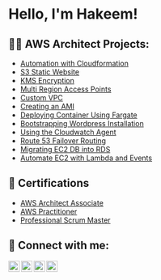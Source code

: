 <h1>Hello, I'm Hakeem! </h1>
<h2>👨‍💻 AWS Architect Projects:</h2>

  - [Automation with Cloudformation](https://github.com/Hakman90/AutomationWithCloudformation/blob/main/README.md)
  - [S3 Static Website](https://github.com/Hakman90/S3StaticWebsite/blob/main/README.md)
  - [KMS Encryption](https://github.com/Hakman90/KMS-Custom-Encryption/blob/main/README.md)
  - [Multi Region Access Points](https://github.com/joshmadakor1/Algorithms-Practice)
  - [Custom VPC](https://github.com/joshmadakor1/Algorithms-Practice)
  - [Creating an AMI](https://github.com/joshmadakor1/Algorithms-Practice)
  - [Deploying Container Using Fargate](https://github.com/joshmadakor1/Algorithms-Practice)
  - [Bootstrapping Wordpress Installation](https://github.com/joshmadakor1/Algorithms-Practice)
  - [Using the Cloudwatch Agent](https://github.com/joshmadakor1/Algorithms-Practice)
  - [Route 53 Failover Routing](https://github.com/joshmadakor1/Algorithms-Practice)
  - [Migrating EC2 DB into RDS](https://github.com/joshmadakor1/Algorithms-Practice)
  - [Automate EC2 with Lambda and Events](https://github.com/joshmadakor1/Algorithms-Practice)
<h2>📄 Certifications</h2>
 
 - [AWS Architect Associate](https://www.credly.com/badges/55343b07-2696-41d6-9b12-87c5abd16040/public_url)
 - [AWS Practitioner](https://www.credly.com/badges/3c9def2c-003f-4532-98e6-66bf56203d88/public_url)
 - [Professional Scrum Master](https://www.credly.com/badges/9b0834fe-3ded-4d91-b254-54d1a6056ade/public_url)
<h2> 🤳 Connect with me:</h2>

[<img align="left" alt="JoshMadakor | YouTube" width="22px" src="https://cdn.jsdelivr.net/npm/simple-icons@v3/icons/youtube.svg" />][youtube]
[<img align="left" alt="JoshMadakor | Twitter" width="22px" src="https://cdn.jsdelivr.net/npm/simple-icons@v3/icons/twitter.svg" />][twitter]
[<img align="left" alt="JoshMadakor | LinkedIn" width="22px" src="https://cdn.jsdelivr.net/npm/simple-icons@v3/icons/linkedin.svg" />][linkedin]
[<img align="left" alt="JoshMadakor | Instagram" width="22px" src="https://cdn.jsdelivr.net/npm/simple-icons@v3/icons/instagram.svg" />][instagram]

[twitter]: https://twitter.com/Hakeem_Okomi
[youtube]: https://www.youtube.com/
[instagram]: https://www.instagram.com/hakeem_okomi/
[linkedin]: https://linkedin.com/in/hakeem-okomi-24088a140
<!--
**joshmadakor1/joshmadakor1** is a ✨ _special_ ✨ repository because its `README.md` (this file) appears on your GitHub profile.

Here are some ideas to get you started:

- 🔭 I’m currently working on ...
- 🌱 I’m currently learning ...
- 👯 I’m looking to collaborate on ...
- 🤔 I’m looking for help with ...
- 💬 Ask me about ...
- 📫 How to reach me: ...
- 😄 Pronouns: ...
- ⚡ Fun fact: ...
-->
